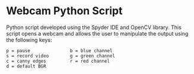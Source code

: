 # Webcam Python Script
Python script developed using the Spyder IDE and OpenCV library. This script opens a webcam and allows the user to manipulate the output using 
the following keys:
    
    p = pause               b = blue channel  
    s = record video        g = green channel   
    c = canny edges         r = red channel
    d = default BGR
